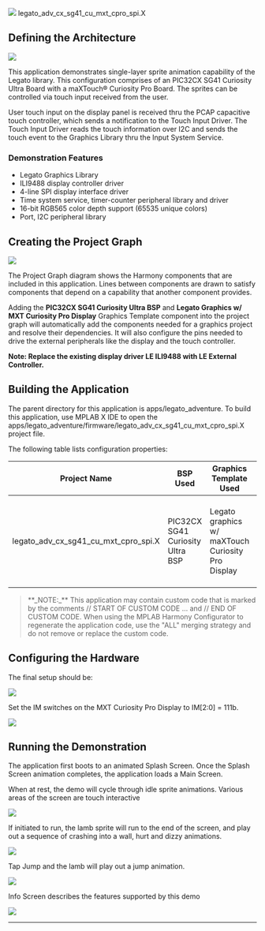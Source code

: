 
![](../../../../images/mhgs.png) legato\_adv\_cx\_sg41\_cu\_mxt\_cpro\_spi.X

Defining the Architecture
-------------------------

![](../../../../images/legato_quickstarts_pic32cx_sg41_cu_mxt_cpro_spi_arch.png)

This application demonstrates single-layer sprite animation capability of the Legato library. This configuration comprises of an PIC32CX SG41 Curiosity Ultra Board with a maXTouch® Curiosity Pro Board. The sprites can be controlled via touch input received from the user.

User touch input on the display panel is received thru the PCAP capacitive touch controller, which sends a notification to the Touch Input Driver. The Touch Input Driver reads the touch information over I2C and sends the touch event to the Graphics Library thru the Input System Service.

### Demonstration Features 

* Legato Graphics Library 
* ILI9488 display controller driver 
* 4-line SPI display interface driver 
* Time system service, timer-counter peripheral library and driver 
* 16-bit RGB565 color depth support (65535 unique colors) 
* Port, I2C peripheral library 

Creating the Project Graph
--------------------------

![](../../../../images/legato_adv_cx_sg41_cu_mxt_cpro_spi_pg.png)


The Project Graph diagram shows the Harmony components that are included in this application. Lines between components are drawn to satisfy components that depend on a capability that another component provides.

Adding the **PIC32CX SG41 Curiosity Ultra BSP** and **Legato Graphics w/ MXT Curiosity Pro Display** Graphics Template component into the project graph will automatically add the components needed for a graphics project and resolve their dependencies. It will also configure the pins needed to drive the external peripherals like the display and the touch controller. 

**Note: Replace the existing display driver LE ILI9488 with LE External Controller.**

Building the Application
------------------------

The parent directory for this application is apps/legato_adventure. To build this application, use MPLAB X IDE to open the apps/legato_adventure/firmware/legato_adv_cx_sg41_cu_mxt_cpro_spi.X project file. 

The following table lists configuration properties: 

| Project Name  | BSP Used |Graphics Template Used | Description |
|---------------| ---------|---------------| ---------|
| legato_adv_cx_sg41_cu_mxt_cpro_spi.X | PIC32CX SG41 Curiosity Ultra BSP | Legato graphics w/ maXTouch Curiosity Pro Display  | PIC32CX SG41 Curiosity Ultra w/ maXTouch Curiosity Pro display via SPI interface |

> \*\*\_NOTE:\_\*\* This application may contain custom code that is marked by the comments // START OF CUSTOM CODE ... and // END OF CUSTOM CODE. When using the MPLAB Harmony Configurator to regenerate the application code, use the "ALL" merging strategy and do not remove or replace the custom code.

Configuring the Hardware
------------------------

The final setup should be: 

![](../../../../images/legato_quickstarts_pic32cx_sg41_cu_mxt_cpro_spi_conf.png)

Set the IM switches on the MXT Curiosity Pro Display to IM[2:0] = 111b.

![](../../../../images/legato_qs_e54_cult_cpro_spi_conf2.png)


Running the Demonstration
-------------------------

The application first boots to an animated Splash Screen. Once the Splash Screen animation completes, the application loads a Main Screen.

When at rest, the demo will cycle through idle sprite animations. Various areas of the screen are touch interactive

![](../../../../images/legato_adv_run1.png)

If initiated to run, the lamb sprite will run to the end of the screen, and play out a sequence of crashing into a wall, hurt and dizzy animations.

![](../../../../images/legato_adv_run2.png)

Tap Jump and the lamb will play out a jump animation.

![](../../../../images/legato_adv_run3.png)

Info Screen describes the features supported by this demo

![](../../../../images/legato_adv_run4.png)


* * * * *

